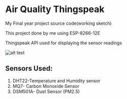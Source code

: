 # Air Quality Thingspeak
My Final year project source code(working sketch)

This project done by me using ESP-8266-12E

Thingspeak API used for displaying the sensor readings

![alt text](https://github.com/vinojv96/Air_Quality_Thingspeak/blob/master/3sensor%20esp_new.JPG)

## Sensors Used:
 1. DHT22-Temperature and Humidity sensor
 2. MQ7- Carbon Monoxide Sensor
 3. DSM501A- Dust Sensor (PM2.5)

